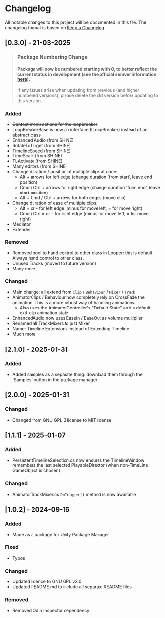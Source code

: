 # Changelog

All notable changes to this project will be documented in this file.
The changelog format is based on [Keep a Changelog](https://keepachangelog.com/en/1.0.0/)

## [0.3.0] - 21-03-2025  

> ### Package Numbering Change
> #### Package will now be numbered starting with 0, to better reflect the current status in development (see the official semver information [here](https://semver.org/#spec-item-4)).
>
> If any issues arise when updating from previous (and higher numbered versions), please delete the old version before updating to this version.


### Added

- ~~Context menu actions for the loopbreaker~~
- LoopBreakerBase is now an interface (ILoopBreaker) instead of an abstract class
- Enhanced Audio (from SHINE)
- RotateToTarget (from SHINE)
- TimelineSpeed (from SHINE)
- TimeScale (from SHINE)
- TLActivate (from SHINE)
- Many editors (from SHINE)
- Change duration / position of multiple clips at once:
    - Alt + arrows for left edge (change duration 'from start', leave end position)
    - Cmd / Ctrl + arrows for right edge (change duration 'from end', leave start position)
    - Alt + Cmd / Ctrl + arrows for both edges (move clip)
- Change duration of ease of multiple clips:
    - Alt = or - for left edge (minus for move left, = for move right)
    - Cmd / Ctrl = or - for right edge (minus for move left, = for move right)
- Mediator
- Extender

### Removed

- Removed bool to hand control to other class in Looper: this is default. Always hand control to other class.
- Unused Tracks (moved to future version)
- Many more

### Changed

- Main change: all extend from `Clip` / `Behaviour` / `Mixer` / `Track`
- AnimatorClips / Behaviour now completely rely on CrossFade the animation. This is a more robust way of handling
  animations.
    - Also uses the AnimatorController's "Default State" as it's default exit-clip animation state
- EnhancedAudio now uses EaseIn / EaseOut as volume multiplier
- Renamed all TrackMixers to just Mixer
- Name: Timeline Extensions instead of Extending Timeline
- Much more

## [2.1.0] - 2025-01-31

### Added

- Added samples as a separate thing: download them through the 'Samples' button in the package manager

## [2.0.0] - 2025-01-31

### Changed

- Changed from GNU GPL 3 license to MIT license

## [1.1.1] - 2025-01-07

### Added

- PersistentTimelineSelection.cs now ensures the TimelineWindow remembers the last selected PlayableDirector (when
  non-TimeLine GameObject is chosen)

### Changed

- AnimatorTrackMixer.cs `DoTrigger()` method is now awaitable

## [1.0.2] - 2024-09-16

### Added

- Made as a package for Unity Package Manager

### Fixed

- Typos

### Changed

- Updated licence to GNU GPL v3.0
- Updated README.md to include all separate README files

### Removed

- Removed Odin Inspector dependency
